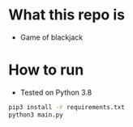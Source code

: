 # What this repo is
- Game of blackjack

# How to run
- Tested on Python 3.8

```bash
pip3 install -r requirements.txt
python3 main.py
```
